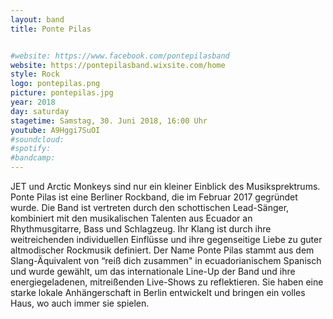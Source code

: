 ```yaml
---
layout: band
title: Ponte Pilas


#website: https://www.facebook.com/pontepilasband
website: https://pontepilasband.wixsite.com/home
style: Rock
logo: pontepilas.png
picture: pontepilas.jpg
year: 2018
day: saturday
stagetime: Samstag, 30. Juni 2018, 16:00 Uhr
youtube: A9Hggi7SuOI
#soundcloud:
#spotify:
#bandcamp:
---
```

JET und Arctic Monkeys sind nur ein kleiner Einblick des Musiksprektrums. Ponte Pilas ist eine Berliner Rockband, die im Februar 2017 gegründet wurde. Die Band ist vertreten durch den schottischen Lead-Sänger, kombiniert mit den musikalischen Talenten aus Ecuador an Rhythmusgitarre, Bass und Schlagzeug. Ihr Klang ist durch ihre weitreichenden individuellen Einflüsse und ihre gegenseitige Liebe zu guter altmodischer Rockmusik definiert. Der Name Ponte Pilas stammt aus dem Slang-Äquivalent von “reiß dich zusammen" in ecuadorianischem Spanisch und wurde gewählt, um das internationale Line-Up der Band und ihre energiegeladenen, mitreißenden Live-Shows zu reflektieren. Sie haben eine starke lokale Anhängerschaft in Berlin entwickelt und bringen ein volles Haus, wo auch immer sie spielen.
